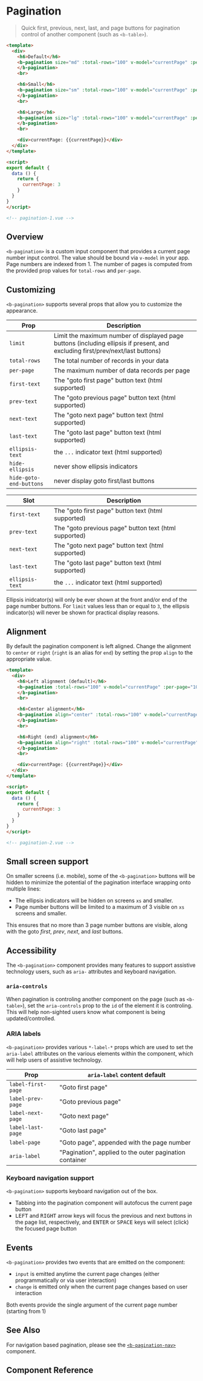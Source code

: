 # Pagination

> Quick first, previous, next, last, and page buttons for pagination control
of another component (such as `<b-table>`).

```html
<template>
  <div>
    <h6>Default</h6>
    <b-pagination size="md" :total-rows="100" v-model="currentPage" :per-page="10">
    </b-pagination>
    <br>

    <h6>Small</h6>
    <b-pagination size="sm" :total-rows="100" v-model="currentPage" :per-page="10">
    </b-pagination>
    <br>

    <h6>Large</h6>
    <b-pagination size="lg" :total-rows="100" v-model="currentPage" :per-page="10">
    </b-pagination>
    <br>

    <div>currentPage: {{currentPage}}</div>
  </div>    
</template>

<script>
export default {
  data () {
    return {
      currentPage: 3
    }
  }
}
</script>

<!-- pagination-1.vue -->
```

## Overview
`<b-pagination>` is a custom input component that provides a current page number
input control. The value should be bound via `v-model` in your app. Page numbers
are indexed from 1. The number of pages is computed from the provided prop
values for `total-rows` and `per-page`.


## Customizing
`<b-pagination>` supports several props that allow you to customize the appearance.

| Prop | Description
| ---- | -----------
| `limit` | Limit the maximum number of displayed page buttons (including ellipsis if present, and excluding first/prev/next/last buttons)
| `total-rows` | The total number of records in your data
| `per-page` | The maximum number of data records per page
| `first-text` | The "goto first page" button text (html supported)
| `prev-text` | The "goto previous page" button text (html supported)
| `next-text` | The "goto next page" button text (html supported)
| `last-text` | The "goto last page" button text (html supported)
| `ellipsis-text` | the `...` indicator text (html supported)
| `hide-ellipsis` | never show ellipsis indicators
| `hide-goto-end-buttons` | never display goto first/last buttons

| Slot | Description
|----- | -----------
| `first-text` | The "goto first page" button text (html supported)
| `prev-text` | The "goto previous page" button text (html supported)
| `next-text` | The "goto next page" button text (html supported)
| `last-text` | The "goto last page" button text (html supported)
| `ellipsis-text` | the `...` indicator text (html supported)


Ellipsis inidcator(s) will only be ever shown at the front and/or end of
the page number buttons. For `limit` values less than or equal to `3`, the ellipsis
indicator(s) will never be shown for practical display reasons.

## Alignment
By default the pagination component is left aligned. Change the alignment to
`center` or `right` (`right` is an alias for `end`) by setting the prop
`align` to the appropriate value.

```html
<template>
  <div>
    <h6>Left alignment (default)</h6>
    <b-pagination :total-rows="100" v-model="currentPage" :per-page="10">
    </b-pagination>
    <br>

    <h6>Center alignment</h6>
    <b-pagination align="center" :total-rows="100" v-model="currentPage" :per-page="10">
    </b-pagination>
    <br>

    <h6>Right (end) alignment</h6>
    <b-pagination align="right" :total-rows="100" v-model="currentPage" :per-page="10">
    </b-pagination>
    <br>

    <div>currentPage: {{currentPage}}</div>
  </div>
</template>

<script>
export default {
  data () {
    return {
      currentPage: 3
    }
  }
}
</script>

<!-- pagination-2.vue -->
```


## Small screen support
On smaller screens (i.e. mobile), some of the `<b-pagination>` buttons will be hidden to
minimize the potential of the pagination interface wrapping onto multiple lines:

- The ellipsis indicators will be hidden on screens `xs` and smaller.
- Page number buttons will be limited to a maximum of 3 visible on `xs` screens and smaller.

This ensures that no more than 3 page number buttons are visible,
along with the goto _first_, _prev_, _next_, and _last_ buttons.


## Accessibility
The `<b-pagination>` component provides many features to support assistive technology users,
such as `aria-` attributes and keyboard navigation.

### `aria-controls`
When pagination is controling another component on the page (such as `<b-table>`), set
the `aria-controls` prop to the `id` of the element it is controling. This will help
non-sighted users know what component is being updated/controlled.


### ARIA labels
`<b-pagination>` provides various `*-label-*` props which are used to set the `aria-label`
attributes on the various elements within the component, which will help users of
assistive technology.

| Prop | `aria-label` content default
| ---- | -----------
| `label-first-page` | "Goto first page"
| `label-prev-page` | "Goto previous page"
| `label-next-page` | "Goto next page"
| `label-last-page` | "Goto last page"
| `label-page` | "Goto page", appended with the page number
| `aria-label` | "Pagination", applied to the outer pagination container

### Keyboard navigation support
`<b-pagination>` supports keyboard navigation out of the box.
- Tabbing into the pagination component will autofocus the current page button
- <kbd>LEFT</kbd> and <kbd>RIGHT</kbd> arrow keys will focus the previous and next buttons in the page
list, respectively, and <kbd>ENTER</kbd> or <kbd>SPACE</kbd> keys will select (click) the focused page button


## Events
`<b-pagination>` provides two events that are emitted on the component:
- `input` is emitted anytime the current page changes (either programmatically or via user interaction)
- `change` is emitted only when the current page changes based on user interaction

Both events provide the single argument of the current page number (starting from 1)

## See Also
For navigation based pagination, please see the [`<b-pagination-nav>`](./pagination-nav)
component.

## Component Reference
